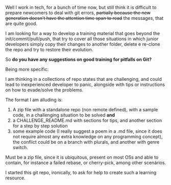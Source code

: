 Well I work in tech, for a bunch of time now, but still think it is difficult to prepare newcomers to deal with git errors, <strike>partially because the new generation doesn't have the attention time span to read</strike> the messages, that are quite good.

I am looking for a way to develop a training material that goes beyond the init/commit/pull/push, that try to cover all those situations in which junior developers simply copy their  changes to another folder, delete e re-clone the repo and try to restore their evolution.

So **do you have any suggestions on good training for pitfalls on Git?** 

Being more specific:

I am thinking in a collections of repo states that are challenging, and could lead to inexperienced developer to panic, alongside with tips or instructions on how to evade/solve the problems.

The format I am alluding is:

  1. A zip file with a standalone repo (non remote defined), with a sample code, in a challenging situation to be solved **and**
  1. a CHALLENGE_README.md with sections for tips, and another section for a step by step solution
  1. some example code (I really suggest a poem in a .md file, since it does not require almost any extra knowledge on any programming concept), the conflict could be on a branch with plurals, and another with genre switch.

Must be a zip file, since it is ubiquitous, present on most OSs and able to contain, for instance a failed rebase, or cherry-pick, among other scenários.

I started this git repo, ironically, to ask for help to create such a learning resource.

